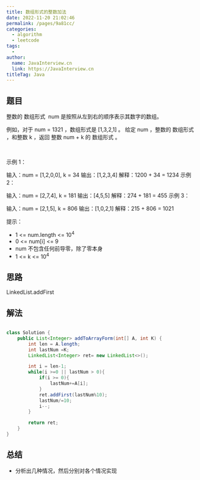 ```yaml
---
title: 数组形式的整数加法
date: 2022-11-20 21:02:46
permalink: /pages/9a81cc/
categories:
  - algorithm
  - leetcode
tags:
  - 
author: 
  name: JavaInterview.cn
  link: https://JavaInterview.cn
titleTag: Java
---
```


## 题目

整数的 数组形式  num 是按照从左到右的顺序表示其数字的数组。

例如，对于 num = 1321 ，数组形式是 [1,3,2,1] 。
给定 num ，整数的 数组形式 ，和整数 k ，返回 整数 num + k 的 数组形式 。

 

示例 1：

输入：num = [1,2,0,0], k = 34
输出：[1,2,3,4]
解释：1200 + 34 = 1234
示例 2：

输入：num = [2,7,4], k = 181
输出：[4,5,5]
解释：274 + 181 = 455
示例 3：

输入：num = [2,1,5], k = 806
输出：[1,0,2,1]
解释：215 + 806 = 1021
 

提示：

- 1 <= num.length <= 10<sup>4</sup>
- 0 <= num[i] <= 9
- num 不包含任何前导零，除了零本身
- 1 <= k <= 10<sup>4</sup>

## 思路

LinkedList.addFirst

## 解法
```java

class Solution {
    public List<Integer> addToArrayForm(int[] A, int K) {
        int len = A.length;
        int lastNum =K;
        LinkedList<Integer> ret= new LinkedList<>();

        int i = len-1;
        while(i >=0 || lastNum > 0){
            if(i >= 0){
                lastNum+=A[i];
            }
            ret.addFirst(lastNum%10);
            lastNum/=10;
            i--;
        }

        return ret;
    }
}
```

## 总结

- 分析出几种情况，然后分别对各个情况实现 
